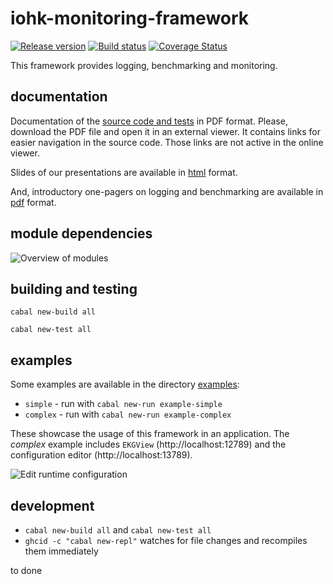 # iohk-monitoring-framework

[![Release version](https://img.shields.io/github/release-pre/input-output-hk/iohk-monitoring-framework.svg)](https://github.com/input-output-hk/iohk-monitoring-framework/releases)
[![Build status](https://badge.buildkite.com/1cc7939a1fed4972c15b8f87d510e0404b0eb65d73cfd1e30b.svg?branch=master)](https://buildkite.com/input-output-hk/iohk-monitoring-framework)
[![Coverage Status](https://coveralls.io/repos/github/input-output-hk/iohk-monitoring-framework/badge.svg?branch=master)](https://coveralls.io/github/input-output-hk/iohk-monitoring-framework?branch=master)

This framework provides logging, benchmarking and monitoring.

## documentation

Documentation of the [source code and tests](https://github.com/input-output-hk/iohk-monitoring-framework/wiki/IOHK-Monitoring.pdf) in PDF format. Please, download the PDF file and open it in an external viewer. It contains links for easier navigation in the source code. Those links are not active in the online viewer.

Slides of our presentations are available in [html](https://input-output-hk.github.io/iohk-monitoring-framework/) format.

And, introductory one-pagers on logging and benchmarking are available in [pdf](https://input-output-hk.github.io/iohk-monitoring-framework/) format.

## module dependencies

![Overview of modules](docs/OverviewModules.png)

## building and testing

`cabal new-build all`

`cabal new-test all`

## examples
Some examples are available in the directory [examples](https://github.com/input-output-hk/iohk-monitoring-framework/tree/master/iohk-monitoring/examples):
* `simple`  -  run with `cabal new-run example-simple`
* `complex`  -  run with `cabal new-run example-complex`

These showcase the usage of this framework in an application. The *complex* example includes `EKGView` (http://localhost:12789) and the configuration editor (http://localhost:13789).

![Edit runtime configuration](docs/ConfigEditor.png)


## development

* `cabal new-build all` and `cabal new-test all`
* `ghcid -c "cabal new-repl"` watches for file changes and recompiles them immediately

to done
